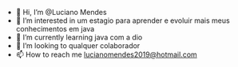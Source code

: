 - 👋 Hi, I’m @Luciano Mendes
- 👀 I’m interested in um estagio para aprender e evoluir mais meus conhecimentos em java
- 🌱 I’m currently learning java com a dio
- 💞 I’m looking to qualquer colaborador
- 📫 How to reach me lucianomendes2019@hotmail.com

<!---
LucianoMendes003/LucianoMendes003 is a ✨ special ✨ repository because its `README.md` (this file) appears on your GitHub profile.
You can click the Preview link to take a look at your changes.
--->
